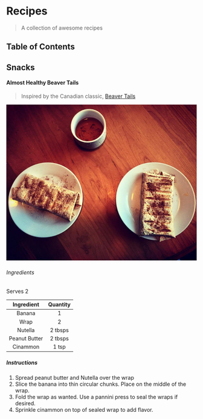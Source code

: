 # Recipes

> A collection of awesome recipes

## Table of Contents

## Snacks

#### Almost Healthy Beaver Tails

> Inspired by the Canadian classic, [Beaver Tails](http://beavertails.com/en/)

![Almost Healthy Beaver Tails](/almost_healthy_beaver_tails.jpg)

###### Ingredients

Serves 2

| Ingredient    | Quantity |
|:-------------:|:--------:|
| Banana        | 1        |
| Wrap          | 2        |
| Nutella       | 2 tbsps  |
| Peanut Butter | 2 tbsps  |
| Cinammon      | 1 tsp    |

##### Instructions

1. Spread peanut butter and Nutella over the wrap
2. Slice the banana into thin circular chunks. Place on the middle of the wrap.
3. Fold the wrap as wanted. Use a pannini press to seal the wraps if desired.
4. Sprinkle cinammon on top of sealed wrap to add flavor.

